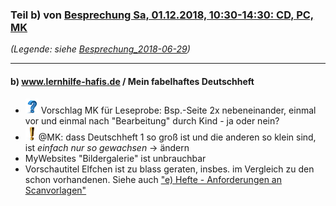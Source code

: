 ### Teil b) von [Besprechung Sa, 01.12.2018, 10:30-14:30: CD, PC, MK](Besprechung_2018-12-01.md) ###
*(Legende: siehe [Besprechung_2018-06-29](Besprechung_2018-06-29.md))*

---

#### b) www.lernhilfe-hafis.de / Mein fabelhaftes Deutschheft ####
- ![question](i/question.png) Vorschlag MK für Leseprobe: Bsp.-Seite 2x nebeneinander, einmal vor und einmal nach "Bearbeitung" durch Kind - ja oder nein?
- ![todo](/i/exclamation.png)@MK: dass Deutschheft 1 so groß ist und die anderen so klein sind, ist *einfach nur so gewachsen* -> ändern 
- MyWebsites "Bildergalerie" ist unbrauchbar
- Vorschautitel Elfchen ist zu blass geraten, insbes. im Vergleich zu den schon vorhandenen. Siehe auch ["e) Hefte - Anforderungen an Scanvorlagen"](Besprechung_2018-12-01e_Hefte-Elfchen-Scanvorlagen.md)
